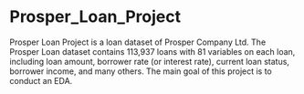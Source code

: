 # Prosper_Loan_Project
Prosper Loan Project is a loan dataset of Prosper Company Ltd. The Prosper Loan dataset contains 113,937 loans with 81 variables on each loan, including loan amount, borrower rate (or interest rate), current loan status, borrower income, and many others. The main goal of this project is to conduct an EDA.
